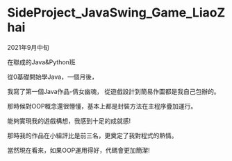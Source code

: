 # SideProject_JavaSwing_Game_LiaoZhai
2021年9月中旬

在聯成的Java&Python班

從0基礎開始學Java，一個月後，

我寫了第一個Java作品-倩女幽魂，
從遊戲設計到簡易作圖都是我自己包辦的。

那時候對OOP概念還很懵懂，基本上都是封裝方法在主程序疊加運行。

能夠實現我的遊戲構想，我感到十足的成就感!

那時我的作品在小組評比是前三名，更奠定了我對程式的熱情。

當然現在看來，如果OOP運用得好，代碼會更加簡潔!
